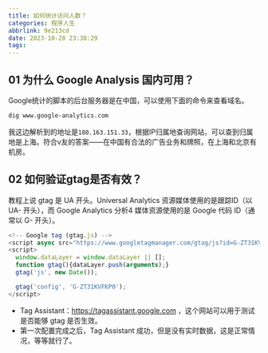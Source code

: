 ```yaml
---
title: 如何统计访问人数？
categories: 程序人生
abbrlink: 9e213cd
date: 2023-10-28 23:38:29
tags:
---
```


## 01 为什么 Google Analysis 国内可用？

Google统计的脚本的后台服务器是在中国，可以使用下面的命令来查看域名。

```bash
dig www.google-analytics.com
```

我这边解析到的地址是`180.163.151.33`，根据IP归属地查询网站，可以查到归属地是上海。符合v友的答案——在中国有合法的广告业务和牌照，在上海和北京有机房。

## 02 如何验证gtag是否有效？

教程上说 gtag 是 UA 开头。Universal Analytics 资源媒体使用的是跟踪ID（以 UA- 开头），而 Google Analytics 分析4 媒体资源使用的是 Google 代码 ID（通常以 G- 开头）。

```js
<!-- Google tag (gtag.js) -->
<script async src="https://www.googletagmanager.com/gtag/js?id=G-ZT31KVFKP0"></script>
<script>
  window.dataLayer = window.dataLayer || [];
  function gtag(){dataLayer.push(arguments);}
  gtag('js', new Date());

  gtag('config', 'G-ZT31KVFKP0');
</script>
```

- Tag Assistant：https://tagassistant.google.com ，这个网站可以用于测试是否能够 gtag 是否生效。
- 第一次配置完成之后，Tag Assistant 成功，但是没有实时数据，这是正常情况，等等就行了。